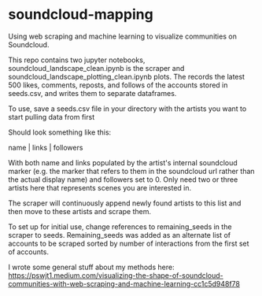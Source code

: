 # soundcloud-mapping

Using web scraping and machine learning to visualize communities on Soundcloud.

This repo contains two jupyter notebooks, soundcloud_landscape_clean.ipynb is the scraper and soundcloud_landscape_plotting_clean.ipynb plots. The records the latest
500 likes, comments, reposts, and follows of the accounts stored in seeds.csv, and writes them to separate dataframes.

To use, save a seeds.csv file in your directory with the artists you want to start pulling data from first

Should look something like this:

name | links | followers

With both name and links populated by the artist's internal soundcloud marker (e.g. the marker that refers to them in the soundcloud url rather than the actual display name)
and followers set to 0. Only need two or three artists here that represents scenes you are interested in.

The scraper will continuously append newly found artists to this list and then move to these artists and scrape them.

To set up for initial use, change references to remaining_seeds in the scraper to seeds. Remaining_seeds was added as an alternate list of accounts to be scraped sorted by 
number of interactions from the first set of accounts. 

I wrote some general stuff about my methods here: https://pswjt1.medium.com/visualizing-the-shape-of-soundcloud-communities-with-web-scraping-and-machine-learning-cc1c5d948f78



